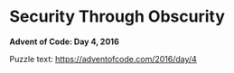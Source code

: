 # Security Through Obscurity

**Advent of Code: Day 4, 2016**

Puzzle text: https://adventofcode.com/2016/day/4
